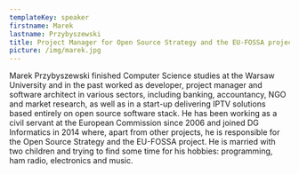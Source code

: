 ```yaml
---
templateKey: speaker
firstname: Marek
lastname: Przybyszewski
title: Project Manager for Open Source Strategy and the EU-FOSSA project
picture: /img/marek.jpg
---
```

Marek Przybyszewski finished Computer Science studies at the Warsaw University and in the past worked as developer, project manager and software architect in various sectors, including banking, accountancy, NGO and market research, as well as in a start-up delivering IPTV solutions based entirely on open source software stack. He has been working as a civil servant at the European Commission since 2006 and joined DG Informatics in 2014 where, apart from other projects, he is responsible for the Open Source Strategy and the EU-FOSSA project. He is married with two children and trying to find some time for his hobbies: programming, ham radio, electronics and music.
